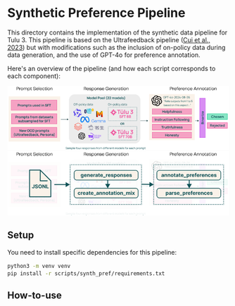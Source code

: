 # Synthetic Preference Pipeline

This directory contains the implementation of the synthetic data pipeline for Tulu 3.
This pipeline is based on the Ultrafeedback pipeline ([Cui et al., 2023](https://arxiv.org/abs/2310.01377)) but with modifications such as the inclusion of on-policy data during data generation, and the use of GPT-4o for preference annotation.

Here's an overview of the pipeline (and how each script corresponds to each component):

![](scripts/synth_pref/assets/ufpp_pipeline_v2_normal.png)
![](scripts/synth_pref/assets/ufpp_pipeline_v2_code.png)

## Setup

You need to install specific dependencies for this pipeline:

```sh
python3 -m venv venv
pip install -r scripts/synth_pref/requirements.txt
```

## How-to-use
